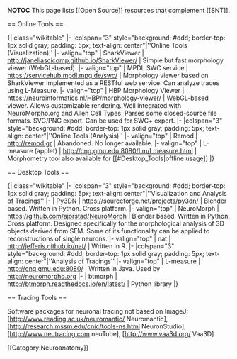 __NOTOC__
This page lists [[Open Source]] resources that complement [[SNT]].

== Online Tools ==

{| class="wikitable"
|-
|colspan="3" style="background: #ddd; border-top: 1px solid gray; padding: 5px; text-align: center"|''Online Tools (Visualization)''
|- valign="top"
| SharkViewer
| http://janeliascicomp.github.io/SharkViewer/
| Simple but fast morphology viewer (WebGL-based).
|- valign="top"
| MPDL SWC service
| https://servicehub.mpdl.mpg.de/swc/
| Morphology viewer based on SharkViewer implemented as a RESTful web service. Can analyze traces using L-Measure.
|- valign="top"
| HBP Morphology Viewer
| https://neuroinformatics.nl/HBP/morphology-viewer/
| WebGL-based viewer. Allows customizable rendering. Well integrated with NeuroMorpho.org and Allen Cell Types. Parses some closed-source file formats. SVG/PNG export. Can be used for SWC+ export.
|-
|colspan="3" style="background: #ddd; border-top: 1px solid gray; padding: 5px; text-align: center"|''Online Tools (Analysis)''
|- valign="top"
| Remod
| http://remod.gr
| Abandoned. No longer available.
|- valign="top"
| L-measure (applet)
| http://cng.gmu.edu:8080/Lm/Lmeasure.html
| Morphometry tool also available for [[#Desktop_Tools|offline usage]]
|}

== Desktop Tools ==

{| class="wikitable"
|-
|colspan="3" style="background: #ddd; border-top: 1px solid gray; padding: 5px; text-align: center"|''Visualization and Analysis of Tracings''
|-
| Py3DN
| https://sourceforge.net/projects/py3dn/
| Blender based. Written in Python. Cross platform.
|- valign="top"
| NeuroMorph
| https://github.com/ajorstad/NeuroMorph
| Blender based. Written in Python. Cross platform. Designed specifically for the morphological analysis of 3D objects derived from SEM. Some of its functionality can be applied to reconstructions of single neurons.
|- valign="top"
| nat
| http://jefferis.github.io/nat/
| Written in R.
|-
|colspan="3" style="background: #ddd; border-top: 1px solid gray; padding: 5px; text-align: center"|''Analysis of Tracings''
|- valign="top"
| L-measure
| http://cng.gmu.edu:8080/
| Written in Java. Used by http://neuromorpho.org
|-
| btmorph
| http://btmorph.readthedocs.io/en/latest/
| Python library
|}

== Tracing Tools ==

Software packages for neuronal tracing not based on ImageJ: 
[http://www.reading.ac.uk/neuromantic/ Neuromantic], 
[http://research.mssm.edu/cnic/tools-ns.html NeuronStudio], 
[http://www.neutracing.com neuTube], 
[http://www.vaa3d.org/ Vaa3D]

[[Category:Neuroanatomy]]
